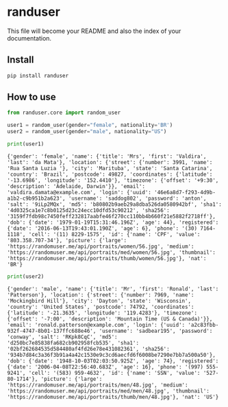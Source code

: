 randuser
================

<!-- WARNING: THIS FILE WAS AUTOGENERATED! DO NOT EDIT! -->

This file will become your README and also the index of your
documentation.

## Install

``` sh
pip install randuser
```

## How to use

``` python
from randuser.core import random_user
```

``` python
user1 = random_user(gender="female", nationality='BR')
user2 = random_user(gender="male", nationality="US")
```

``` python
print(user1)
```

    {'gender': 'female', 'name': {'title': 'Mrs', 'first': 'Valdira', 'last': 'da Mata'}, 'location': {'street': {'number': 3991, 'name': 'Rua Santa Luzia '}, 'city': 'Marituba', 'state': 'Santa Catarina', 'country': 'Brazil', 'postcode': 49827, 'coordinates': {'latitude': '-13.6986', 'longitude': '152.4410'}, 'timezone': {'offset': '+9:30', 'description': 'Adelaide, Darwin'}}, 'email': 'valdira.damata@example.com', 'login': {'uuid': '46e6a8d7-f293-4d9b-a1b2-c9b951b2a623', 'username': 'saddog802', 'password': 'anton', 'salt': '9iLp2MQx', 'md5': 'b80802b9aeb29a8dba526da0580942bf', 'sha1': '4d0325ca1e7c8b0125d23c24ecc10dfd53c90212', 'sha256': '3159f7fdb98c7450feff232817aabfe46f270cc110bb4b660f21e5882f2718ff'}, 'dob': {'date': '1979-01-19T15:31:46.196Z', 'age': 44}, 'registered': {'date': '2016-06-13T19:43:01.190Z', 'age': 6}, 'phone': '(30) 7164-1118', 'cell': '(11) 8229-1575', 'id': {'name': 'CPF', 'value': '803.358.707-34'}, 'picture': {'large': 'https://randomuser.me/api/portraits/women/56.jpg', 'medium': 'https://randomuser.me/api/portraits/med/women/56.jpg', 'thumbnail': 'https://randomuser.me/api/portraits/thumb/women/56.jpg'}, 'nat': 'BR'}

``` python
print(user2)
```

    {'gender': 'male', 'name': {'title': 'Mr', 'first': 'Ronald', 'last': 'Patterson'}, 'location': {'street': {'number': 7969, 'name': 'Mockingbird Hill'}, 'city': 'Dayton', 'state': 'Wisconsin', 'country': 'United States', 'postcode': 74792, 'coordinates': {'latitude': '-21.3635', 'longitude': '119.4283'}, 'timezone': {'offset': '-7:00', 'description': 'Mountain Time (US & Canada)'}}, 'email': 'ronald.patterson@example.com', 'login': {'uuid': 'a2c83fbb-932f-4747-8b01-137ffc688e46', 'username': 'sadbear195', 'password': 'conway', 'salt': 'RKpk8CqC', 'md5': 'd250bc7e85838fa682cb902958fcb535', 'sha1': '02bf262684535d584480af4fd26e78e431082361', 'sha256': '934b7d84c3a36f3b91a4a42c1530e9c3cd6aecfd6f6008be7290e7bb7a500a50'}, 'dob': {'date': '1948-10-03T02:03:50.925Z', 'age': 74}, 'registered': {'date': '2006-04-08T22:56:40.683Z', 'age': 16}, 'phone': '(997) 555-9241', 'cell': '(583) 959-4632', 'id': {'name': 'SSN', 'value': '527-80-1714'}, 'picture': {'large': 'https://randomuser.me/api/portraits/men/48.jpg', 'medium': 'https://randomuser.me/api/portraits/med/men/48.jpg', 'thumbnail': 'https://randomuser.me/api/portraits/thumb/men/48.jpg'}, 'nat': 'US'}
